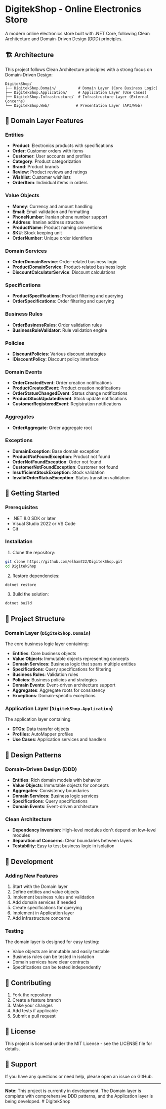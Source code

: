 # DigitekShop - Online Electronics Store

A modern online electronics store built with .NET Core, following Clean Architecture and Domain-Driven Design (DDD) principles.

## 🏗️ Architecture

This project follows Clean Architecture principles with a strong focus on Domain-Driven Design:

```
DigitekShop/
├── DigitekShop.Domain/          # Domain Layer (Core Business Logic)
├── DigitekShop.Application/     # Application Layer (Use Cases)
├── DigitekShop.Infrastructure/  # Infrastructure Layer (External Concerns)
└── DigitekShop.Web/            # Presentation Layer (API/Web)
```

## 🎯 Domain Layer Features

### Entities
- **Product**: Electronics products with specifications
- **Order**: Customer orders with items
- **Customer**: User accounts and profiles
- **Category**: Product categorization
- **Brand**: Product brands
- **Review**: Product reviews and ratings
- **Wishlist**: Customer wishlists
- **OrderItem**: Individual items in orders

### Value Objects
- **Money**: Currency and amount handling
- **Email**: Email validation and formatting
- **PhoneNumber**: Iranian phone number support
- **Address**: Iranian address structure
- **ProductName**: Product naming conventions
- **SKU**: Stock keeping unit
- **OrderNumber**: Unique order identifiers

### Domain Services
- **OrderDomainService**: Order-related business logic
- **ProductDomainService**: Product-related business logic
- **DiscountCalculatorService**: Discount calculations

### Specifications
- **ProductSpecifications**: Product filtering and querying
- **OrderSpecifications**: Order filtering and querying

### Business Rules
- **OrderBusinessRules**: Order validation rules
- **BusinessRuleValidator**: Rule validation engine

### Policies
- **DiscountPolicies**: Various discount strategies
- **IDiscountPolicy**: Discount policy interface

### Domain Events
- **OrderCreatedEvent**: Order creation notifications
- **ProductCreatedEvent**: Product creation notifications
- **OrderStatusChangedEvent**: Status change notifications
- **ProductStockUpdatedEvent**: Stock update notifications
- **CustomerRegisteredEvent**: Registration notifications

### Aggregates
- **OrderAggregate**: Order aggregate root

### Exceptions
- **DomainException**: Base domain exception
- **ProductNotFoundException**: Product not found
- **OrderNotFoundException**: Order not found
- **CustomerNotFoundException**: Customer not found
- **InsufficientStockException**: Stock validation
- **InvalidOrderStatusException**: Status transition validation

## 🚀 Getting Started

### Prerequisites
- .NET 8.0 SDK or later
- Visual Studio 2022 or VS Code
- Git

### Installation

1. Clone the repository:
```bash
git clone https://github.com/elham722/DigitekShop.git
cd DigitekShop
```

2. Restore dependencies:
```bash
dotnet restore
```

3. Build the solution:
```bash
dotnet build
```

## 📁 Project Structure

### Domain Layer (`DigitekShop.Domain`)
The core business logic layer containing:
- **Entities**: Core business objects
- **Value Objects**: Immutable objects representing concepts
- **Domain Services**: Business logic that spans multiple entities
- **Specifications**: Query specifications for filtering
- **Business Rules**: Validation rules
- **Policies**: Business policies and strategies
- **Domain Events**: Event-driven architecture support
- **Aggregates**: Aggregate roots for consistency
- **Exceptions**: Domain-specific exceptions

### Application Layer (`DigitekShop.Application`)
The application layer containing:
- **DTOs**: Data transfer objects
- **Profiles**: AutoMapper profiles
- **Use Cases**: Application services and handlers

## 🎨 Design Patterns

### Domain-Driven Design (DDD)
- **Entities**: Rich domain models with behavior
- **Value Objects**: Immutable objects for concepts
- **Aggregates**: Consistency boundaries
- **Domain Services**: Business logic services
- **Specifications**: Query specifications
- **Domain Events**: Event-driven architecture

### Clean Architecture
- **Dependency Inversion**: High-level modules don't depend on low-level modules
- **Separation of Concerns**: Clear boundaries between layers
- **Testability**: Easy to test business logic in isolation

## 🔧 Development

### Adding New Features
1. Start with the Domain layer
2. Define entities and value objects
3. Implement business rules and validation
4. Add domain services if needed
5. Create specifications for querying
6. Implement in Application layer
7. Add infrastructure concerns

### Testing
The domain layer is designed for easy testing:
- Value objects are immutable and easily testable
- Business rules can be tested in isolation
- Domain services have clear contracts
- Specifications can be tested independently

## 📝 Contributing

1. Fork the repository
2. Create a feature branch
3. Make your changes
4. Add tests if applicable
5. Submit a pull request

## 📄 License

This project is licensed under the MIT License - see the LICENSE file for details.

## 🤝 Support

If you have any questions or need help, please open an issue on GitHub.

---

**Note**: This project is currently in development. The Domain layer is complete with comprehensive DDD patterns, and the Application layer is being developed. #   D i g i t e k S h o p 
 
 
